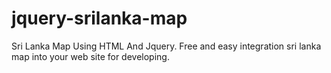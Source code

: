 # jquery-srilanka-map
Sri Lanka Map Using HTML And Jquery. Free and easy integration sri lanka map into your web site for developing.
